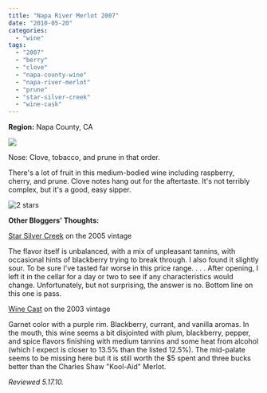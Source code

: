 ```yaml
---
title: "Napa River Merlot 2007"
date: "2010-05-20"
categories:
  - "wine"
tags:
  - "2007"
  - "berry"
  - "clove"
  - "napa-county-wine"
  - "napa-river-merlot"
  - "prune"
  - "star-silver-creek"
  - "wine-cask"
---
```


**Region:** Napa County, CA

![](https://thegourmez-wpmedia.s3.amazonaws.com/2024/07/naparivermerlot.jpg)

Nose: Clove, tobacco, and prune in that order.

There's a lot of fruit in this medium-bodied wine including raspberry, cherry, and prune. Clove notes hang out for the aftertaste. It's not terribly complex, but it's a good, easy sipper.




<div class="caption">

![2 stars](http://s3.amazonaws.com/thegourmez-wpmedia/2009/02/rating_chicken11.gif "rating_chicken11")</div>
  **Other Bloggers' Thoughts:**

[Star Silver Creek](http://www.starksilvercreek.com/2009/01/napa-river-merlot-2005-mysterious-in-origin-trader-joes-review.html) on the 2005 vintage

The flavor itself is unbalanced, with a mix of unpleasant tannins, with occasional hints of blackberry trying to break through. I also found it slightly sour. To be sure I've tasted far worse in this price range. . . . After opening, I left it in the cellar for a day or two to see if any characteristics would change. Unfortunately, but not surprising, the answer is no. Bottom line on this one is pass.

[Wine Cast](http://winecast.net/2006/11/07/napa-river-merlot-2003/) on the 2003 vintage

Garnet color with a purple rim. Blackberry, currant, and vanilla aromas. In the mouth, this wine seems a bit disjointed with plum, blackberry, pepper, and spice flavors finishing with medium tannins and some heat from alcohol (which I expect is closer to 13.5% than the listed 12.5%). The mid-palate seems to be missing here but it is still worth the $5 spent and three bucks better than the Charles Shaw "Kool-Aid" Merlot.

_Reviewed 5.17.10._
